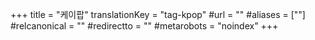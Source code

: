 +++
title = "케이팝"
translationKey = "tag-kpop"
#url = ""
#aliases = [""]
#relcanonical = ""
#redirectto = ""
#metarobots = "noindex"
+++
